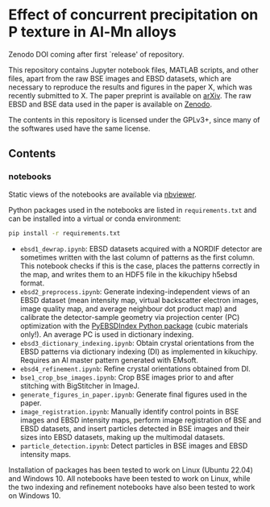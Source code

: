 # Effect of concurrent precipitation on P texture in Al-Mn alloys

Zenodo DOI coming after first `release' of repository.

This repository contains Jupyter notebook files, MATLAB scripts, and other files, apart from the raw BSE images and EBSD datasets, which are necessary to reproduce the results and figures in the paper X, which was recently submitted to X. The paper preprint is available on [arXiv](). The raw EBSD and BSE data used in the paper is available on [Zenodo]().

The contents in this repository is licensed under the GPLv3+, since many of the softwares used have the same license.

## Contents

### notebooks

Static views of the notebooks are available via [nbviewer](https://nbviewer.org/github/hakonanes/p-texture-al-mn-alloys/tree/main/notebooks/).

Python packages used in the notebooks are listed in `requirements.txt` and can be installed into a virtual or conda environment:

```bash
pip install -r requirements.txt
```

* `ebsd1_dewrap.ipynb`: EBSD datasets acquired with a NORDIF detector are sometimes written with the last column of patterns as the first column. This notebook checks if this is the case, places the patterns correctly in the map, and writes them to an HDF5 file in the kikuchipy h5ebsd format.
* `ebsd2_preprocess.ipynb`: Generate indexing-independent views of an EBSD dataset (mean intensity map, virtual backscatter electron images, image quality map, and average neighbour dot product map) and calibrate the detector-sample geometry via projection center (PC) optimization with the [PyEBSDIndex Python package](https://github.com/USNavalResearchLaboratory/PyEBSDIndex) (cubic materials only!). An average PC is used in dictionary indexing.
* `ebsd3_dictionary_indexing.ipynb`: Obtain crystal orientations from the EBSD patterns via dictionary indexing (DI) as implemented in kikuchipy. Requires an Al master pattern generated with EMsoft.
* `ebsd4_refinement.ipynb`: Refine crystal orientations obtained from DI.
* `bse1_crop_bse_images.ipynb`: Crop BSE images prior to and after stitching with BigStitcher in ImageJ.
* `generate_figures_in_paper.ipynb`: Generate final figures used in the paper.
* `image_registration.ipynb`: Manually identify control points in BSE images and EBSD intensity maps, perform image registration of BSE and EBSD datasets, and insert particles detected in BSE images and their sizes into EBSD datasets, making up the multimodal datasets.
* `particle_detection.ipynb`: Detect particles in BSE images and EBSD intensity maps.

Installation of packages has been tested to work on Linux (Ubuntu 22.04) and Windows 10. All notebooks have been tested to work on Linux, while the two indexing and refinement notebooks have also been tested to work on Windows 10.
